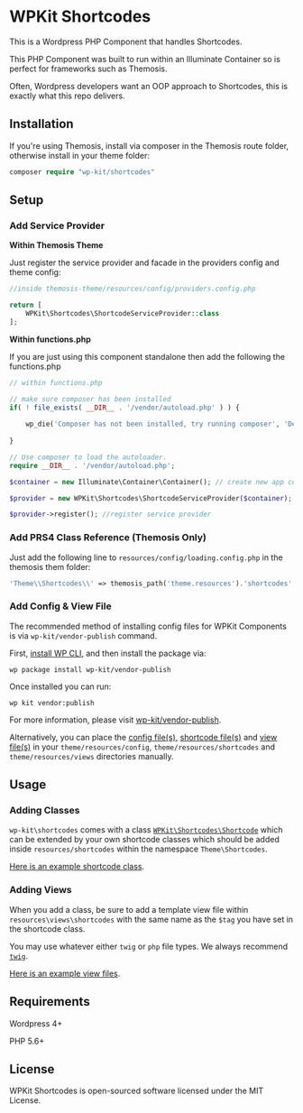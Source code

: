 # WPKit Shortcodes

This is a Wordpress PHP Component that handles Shortcodes.

This PHP Component was built to run within an Illuminate Container so is perfect for frameworks such as Themosis.

Often, Wordpress developers want an OOP approach to Shortcodes, this is exactly what this repo delivers.

## Installation

If you're using Themosis, install via composer in the Themosis route folder, otherwise install in your theme folder:

```php
composer require "wp-kit/shortcodes"
```

## Setup

### Add Service Provider

**Within Themosis Theme**

Just register the service provider and facade in the providers config and theme config:

```php
//inside themosis-theme/resources/config/providers.config.php

return [
    WPKit\Shortcodes\ShortcodeServiceProvider::class
];
```

**Within functions.php**

If you are just using this component standalone then add the following the functions.php

```php
// within functions.php

// make sure composer has been installed
if( ! file_exists( __DIR__ . '/vendor/autoload.php' ) ) {
	
	wp_die('Composer has not been installed, try running composer', 'Dependancy Error');
	
}

// Use composer to load the autoloader.
require __DIR__ . '/vendor/autoload.php';

$container = new Illuminate\Container\Container(); // create new app container

$provider = new WPKit\Shortcodes\ShortcodeServiceProvider($container); // inject into service provider

$provider->register(); //register service provider
```

### Add PRS4 Class Reference (Themosis Only)

Just add the following line to ```resources/config/loading.config.php``` in the themosis them folder:

```php
'Theme\\Shortcodes\\' => themosis_path('theme.resources').'shortcodes',
```

### Add Config & View File

The recommended method of installing config files for WPKit Components is via ```wp-kit/vendor-publish``` command.

First, [install WP CLI](http://wp-cli.org/), and then install the package via:

```wp package install wp-kit/vendor-publish```

Once installed you can run:

```wp kit vendor:publish```

For more information, please visit [wp-kit/vendor-publish](https://github.com/wp-kit/vendor-publish).

Alternatively, you can place the [config file(s)](config), [shortcode file(s)](shortcodes) and [view file(s)](views) in your ```theme/resources/config```, ```theme/resources/shortcodes``` and ```theme/resources/views``` directories manually.

## Usage

### Adding Classes

```wp-kit\shortcodes``` comes with a class [```WPKit\Shortcodes\Shortcode```](src/Shortcodes/Shortcode.php) which can be extended by your own shortcode classes which should be added inside ```resources/shortcodes``` within the namespace ```Theme\Shortcodes```. 

[Here is an example shortcode class](shortcodes/Test.php).

### Adding Views

When you add a class, be sure to add a template view file within ```resources\views\shortcodes``` with the same name as the ```$tag``` you have set in the shortcode class.

You may use whatever either ```twig``` or ```php``` file types. We always recommend [```twig```](https://twig.symfony.com/).

[Here is an example view files](views/shortcodes/tests/test.twig).

## Requirements

Wordpress 4+

PHP 5.6+

## License

WPKit Shortcodes is open-sourced software licensed under the MIT License.
